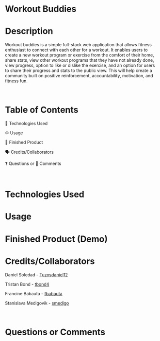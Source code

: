 # Workout Buddies

# Description

Workout buddies is a simple full-stack web application that allows fitness enthusiast to connect with each other for a workout. 
It enables users to create a new workout program or exercise from the comfort of their home, share stats, view other workout programs 
that they have not already done, view progress, option to like or dislike the exercise, and an option for users to share their 
progress and stats to the public view. This will help create a community built on positive reinforcement, accountability, motivation, and fitness fun. 

<br>

# Table of Contents

🔧 Technologies Used

⚙️ Usage

🎉 Finished Product

🗣️ Credits/Collaborators

❓ Questions or 💬 Comments

<br>

# Technologies Used

# Usage

# Finished Product (Demo)

# Credits/Collaborators

Daniel Soledad - [Tuzosdaniel12](https://github.com/Tuzosdaniel12)

Tristan Bond - [tbond4](https://github.com/tbond4)

Francine Babauta - [fbabauta](https://github.com/fbabauta)

Stanislava Medigovik - [smedigo](https://github.com/smedigo)


<br>

# Questions or Comments






